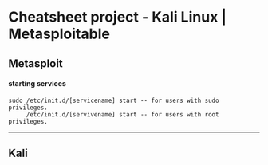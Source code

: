 # Cheatsheet project - Kali Linux | Metasploitable

## Metasploit

#### starting services

``` 
sudo /etc/init.d/[servicename] start -- for users with sudo privileges.
     /etc/init.d/[servivename] start -- for users with root privileges.
```

---

## Kali
